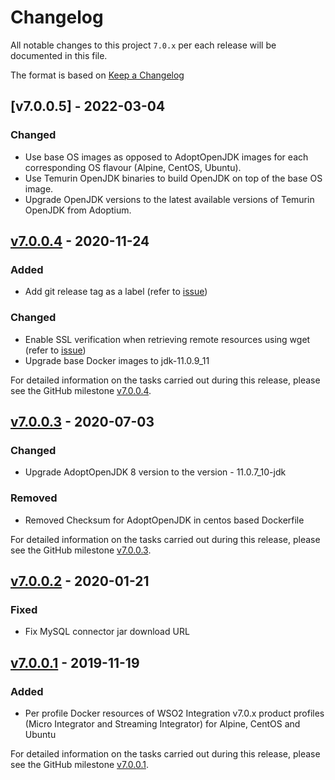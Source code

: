 # Changelog
All notable changes to this project `7.0.x` per each release will be documented in this file.

The format is based on [Keep a Changelog](https://keepachangelog.com/en/1.0.0/)

## [v7.0.0.5] - 2022-03-04

### Changed
- Use base OS images as opposed to AdoptOpenJDK images for each corresponding OS flavour (Alpine, CentOS, Ubuntu).
- Use Temurin OpenJDK binaries to build OpenJDK on top of the base OS image.
- Upgrade OpenJDK versions to the latest available versions of Temurin OpenJDK from Adoptium.

## [v7.0.0.4] - 2020-11-24

### Added
- Add git release tag as a label (refer to [issue](https://github.com/wso2/docker-ei/issues/212))

### Changed
- Enable SSL verification when retrieving remote resources using wget (refer to [issue](https://github.com/wso2/docker-ei/issues/213))
- Upgrade base Docker images to jdk-11.0.9_11

For detailed information on the tasks carried out during this release, please see the GitHub milestone
[v7.0.0.4](https://github.com/wso2/docker-ei/milestone/16).

## [v7.0.0.3] - 2020-07-03

### Changed
- Upgrade AdoptOpenJDK 8 version to the version - 11.0.7_10-jdk

### Removed
- Removed Checksum for AdoptOpenJDK in centos based Dockerfile

For detailed information on the tasks carried out during this release, please see the GitHub milestone
[v7.0.0.3](https://github.com/wso2/docker-ei/milestone/11).

## [v7.0.0.2] - 2020-01-21

### Fixed
- Fix MySQL connector jar download URL

## [v7.0.0.1] - 2019-11-19

### Added
- Per profile Docker resources of WSO2 Integration v7.0.x product profiles (Micro Integrator and Streaming Integrator)
for Alpine, CentOS and Ubuntu

For detailed information on the tasks carried out during this release, please see the GitHub milestone
[v7.0.0.1](https://github.com/wso2/docker-ei/milestone/8).

[v7.0.0.1]: https://github.com/wso2/docker-ei/compare/v6.5.0.3...v7.0.0.1
[v7.0.0.2]: https://github.com/wso2/docker-ei/compare/v7.0.0.1..v7.0.0.2
[v7.0.0.3]: https://github.com/wso2/docker-ei/compare/v7.0.0.2..v7.0.0.3
[v7.0.0.4]: https://github.com/wso2/docker-ei/compare/v7.0.0.3..v7.0.0.4
